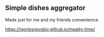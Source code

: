 ## Simple dishes aggregator

Made just for me and my friends convenience.

https://igorlesnevskiy.github.io/mealty-time/
